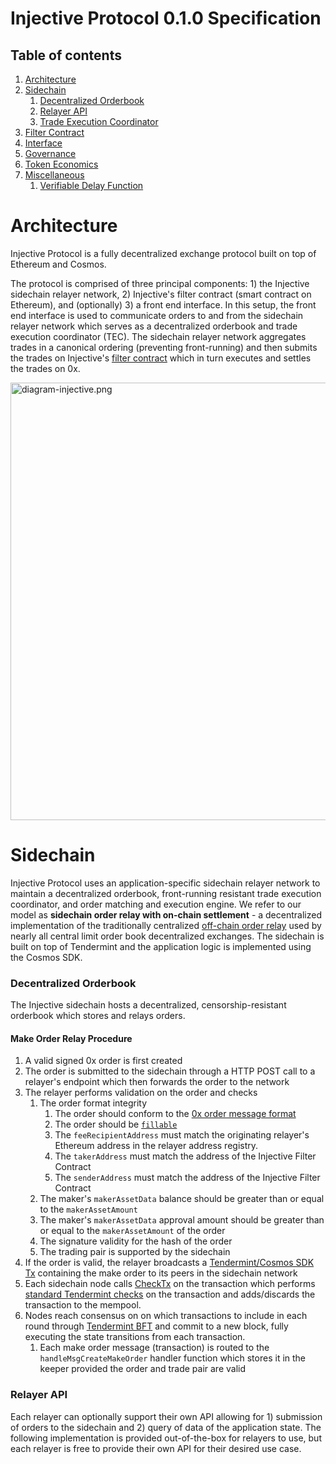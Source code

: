 # Injective Protocol 0.1.0 Specification

## Table of contents

1.  [Architecture](#architecture)
1.  [Sidechain](#sidechain)
    1.  [Decentralized Orderbook](#decentralizedorderbook)
    1.  [Relayer API](#relayerapi)
    1.  [Trade Execution Coordinator](#tradeexecutioncoordinator)
1.  [Filter Contract](#filter)
1.  [Interface](#interface)
1.  [Governance](#governance)
1.  [Token Economics](#tokeneconomics)
1.  [Miscellaneous](#miscellaneous)
    1.  [Verifiable Delay Function](#verifiabledelayfunction)



# Architecture

Injective Protocol is a fully decentralized exchange protocol built on top of Ethereum and Cosmos. 

The protocol is comprised of three principal components: 1) the Injective sidechain relayer network, 2) Injective's filter contract (smart contract on Ethereum), and (optionally) 3) a front end interface. In this setup, the front end interface is used to communicate orders to and from the sidechain relayer network which serves as a decentralized orderbook and trade execution coordinator (TEC). The sidechain relayer network aggregates trades in a canonical ordering (preventing front-running) and then submits the trades on Injective's [filter contract](https://github.com/0xProject/0x-protocol-specification/blob/master/v2/v2-specification.md#filter-contracts) which in turn executes and settles the trades on 0x. 



<img alt="diagram-injective.png" src="https://cl.ly/f9077bd91d24/download/diagram-injective.png" width="700px"/>

# Sidechain

Injective Protocol uses an application-specific sidechain relayer network to maintain a decentralized orderbook, front-running resistant trade execution coordinator, and order matching and execution engine. We refer to our model as **sidechain order relay with on-chain settlement** - a decentralized implementation of the traditionally centralized [off-chain order relay](https://github.com/0xProject/0x-protocol-specification/blob/master/v2/v2-specification.md#architecture) used by nearly all central limit order book decentralized exchanges. The sidechain is built on top of Tendermint and the application logic is implemented using the Cosmos SDK. 

### Decentralized Orderbook

The Injective sidechain hosts a decentralized, censorship-resistant orderbook which stores and relays orders. 

#### Make Order Relay Procedure

1. A valid signed 0x order is first created
2. The order is submitted to the sidechain through a HTTP POST call to a relayer's endpoint which then forwards the order to the network
3. The relayer performs validation on the order and checks
	1. The order format integrity
		1. The order should conform to the [0x order message format](https://github.com/0xProject/0x-protocol-specification/blob/master/v2/v2-specification.md#order-message-format) 
		2. The order should be [`fillable`](https://github.com/0xProject/0x-protocol-specification/blob/master/v2/v2-specification.md#getorderinfo) 
		3. The `feeRecipientAddress` must match the originating relayer's Ethereum address in the relayer address registry. 
		4. The `takerAddress` must match the address of the Injective Filter Contract
		5. The `senderAddress` must match the address of the Injective Filter Contract
	2. The maker's  `makerAssetData` balance should be greater than or equal to the `makerAssetAmount`
	2. The maker's  `makerAssetData`  approval amount should be greater than or equal to the `makerAssetAmount` of the order
	3. The signature validity for the hash of the order
	4. The trading pair is supported by the sidechain
4. If the order is valid, the relayer broadcasts a [Tendermint/Cosmos SDK Tx](https://github.com/cosmos/cosmos-sdk/blob/master/types/tx_msg.go#L34-L38) containing the make order to its peers in the sidechain network
5. Each sidechain node calls [CheckTx](https://tendermint.com/docs/app-dev/abci-spec.html#checktx) on the transaction which performs [standard Tendermint checks](https://github.com/cosmos/cosmos-sdk/blob/master/docs/basics/tx-lifecycle.md#addition-to-mempool) on the transaction and adds/discards the transaction to the mempool.
6. Nodes reach consensus on on which transactions to include in each round through [Tendermint BFT](https://tendermint.com/docs/spec/consensus/consensus.html) and commit to a new block, fully executing the state transitions from each transaction.
   1. Each make order message (transaction) is routed to the `handleMsgCreateMakeOrder` handler function which stores it in the keeper provided the order and trade pair are valid

### Relayer API
Each relayer can optionally support their own API allowing for 1) submission of orders to the sidechain and 2) query of data of the application state. The following implementation is provided out-of-the-box for relayers to use, but each relayer is free to provide their own API for their desired use case. 
